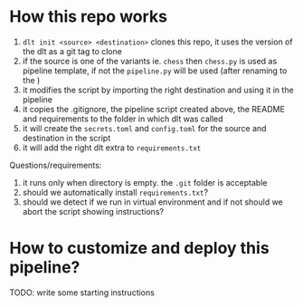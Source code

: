 # How this repo works
1. `dlt init <source> <destination>` clones this repo, it uses the version of the dlt as a git tag to clone
2. if the source is one of the variants ie. `chess` then `chess.py` is used as pipeline template, if not the `pipeline.py` will be used (after renaming to the <source>)
3. it modifies the script by importing the right destination and using it in the pipeline
4. it copies the .gitignore, the pipeline script created above, the README and requirements to the folder in which dlt was called
5. it will create the `secrets.toml` and `config.toml` for the source and destination in the script
6. it will add the right dlt extra to `requirements.txt`

Questions/requirements:
1. it runs only when directory is empty. the `.git` folder is acceptable
2. should we automatically install `requirements.txt`?
3. should we detect if we run in virtual environment and if not should we abort the script showing instructions?

# How to customize and deploy this pipeline?

TODO: write some starting instructions